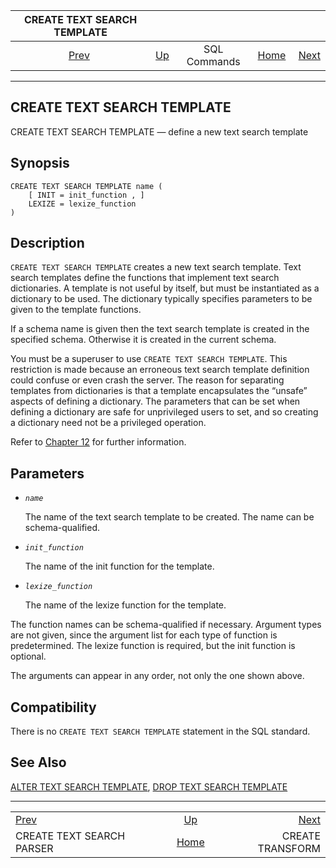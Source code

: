 <!--?xml version="1.0" encoding="UTF-8" standalone="no"?-->

|                  CREATE TEXT SEARCH TEMPLATE                 |                                        |              |                                                       |                                                      |
| :----------------------------------------------------------: | :------------------------------------- | :----------: | ----------------------------------------------------: | ---------------------------------------------------: |
| [Prev](sql-createtsparser.html "CREATE TEXT SEARCH PARSER")  | [Up](sql-commands.html "SQL Commands") | SQL Commands | [Home](index.html "PostgreSQL 17devel Documentation") |  [Next](sql-createtransform.html "CREATE TRANSFORM") |

***

## CREATE TEXT SEARCH TEMPLATE

CREATE TEXT SEARCH TEMPLATE — define a new text search template

## Synopsis

    CREATE TEXT SEARCH TEMPLATE name (
        [ INIT = init_function , ]
        LEXIZE = lexize_function
    )

## Description

`CREATE TEXT SEARCH TEMPLATE` creates a new text search template. Text search templates define the functions that implement text search dictionaries. A template is not useful by itself, but must be instantiated as a dictionary to be used. The dictionary typically specifies parameters to be given to the template functions.

If a schema name is given then the text search template is created in the specified schema. Otherwise it is created in the current schema.

You must be a superuser to use `CREATE TEXT SEARCH TEMPLATE`. This restriction is made because an erroneous text search template definition could confuse or even crash the server. The reason for separating templates from dictionaries is that a template encapsulates the “unsafe” aspects of defining a dictionary. The parameters that can be set when defining a dictionary are safe for unprivileged users to set, and so creating a dictionary need not be a privileged operation.

Refer to [Chapter 12](textsearch.html "Chapter 12. Full Text Search") for further information.

## Parameters

* *`name`*

    The name of the text search template to be created. The name can be schema-qualified.

* *`init_function`*

    The name of the init function for the template.

* *`lexize_function`*

    The name of the lexize function for the template.

The function names can be schema-qualified if necessary. Argument types are not given, since the argument list for each type of function is predetermined. The lexize function is required, but the init function is optional.

The arguments can appear in any order, not only the one shown above.

## Compatibility

There is no `CREATE TEXT SEARCH TEMPLATE` statement in the SQL standard.

## See Also

[ALTER TEXT SEARCH TEMPLATE](sql-altertstemplate.html "ALTER TEXT SEARCH TEMPLATE"), [DROP TEXT SEARCH TEMPLATE](sql-droptstemplate.html "DROP TEXT SEARCH TEMPLATE")

***

|                                                              |                                                       |                                                      |
| :----------------------------------------------------------- | :---------------------------------------------------: | ---------------------------------------------------: |
| [Prev](sql-createtsparser.html "CREATE TEXT SEARCH PARSER")  |         [Up](sql-commands.html "SQL Commands")        |  [Next](sql-createtransform.html "CREATE TRANSFORM") |
| CREATE TEXT SEARCH PARSER                                    | [Home](index.html "PostgreSQL 17devel Documentation") |                                     CREATE TRANSFORM |
